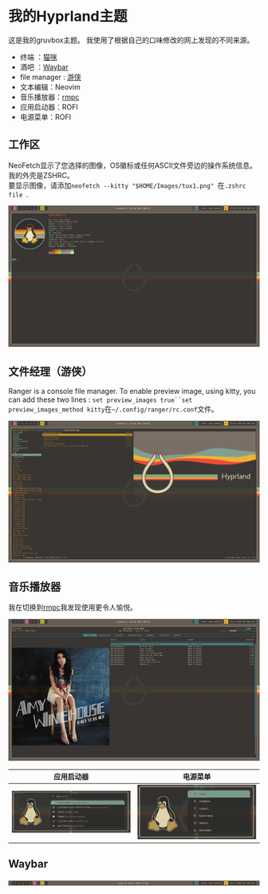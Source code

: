 # 我的Hyprland主题

这是我的gruvbox主题。
我使用了根据自己的口味修改的网上发现的不同来源。

-   终端 ：[猫咪](#workspace)
-   酒吧 ：[Waybar](#waybar)
-   file manager : [游侠](#file-manager-ranger)
-   文本编辑：Neovim
-   音乐播放器：[rmpc](#music-player)
-   应用启动器：ROFI
-   电源菜单：ROFI

## 工作区

NeoFetch显示了您选择的图像，OS徽标或任何ASCII文件旁边的操作系统信息。  
我的外壳是ZSHRC。  
要显示图像，请添加`neofetch --kitty "$HOME/Images/tux1.png" `在`.zshrc file `.

<img src="https://raw.githubusercontent.com/sesuko023/dotfiles/refs/heads/main/Images/hyprland_terminal.png" alt="Bureau">

## 文件经理（游侠）

Ranger is a console file manager.
To enable preview image, using kitty, you can add these two lines :
`set preview_images true``set preview_images_method kitty`在`~/.config/ranger/rc.conf`文件。

<img src="https://raw.githubusercontent.com/sesuko023/dotfiles/refs/heads/main/Images/ranger_preview.png" alt="ranger">

## 音乐播放器

我在切换到[rmpc](https://mierak.github.io/rmpc/)我发现使用更令人愉悦。

<img src="https://raw.githubusercontent.com/sesuko023/dotfiles/refs/heads/main/Images/rmpc_preview.png" alt="rmpc">

| 应用启动器                                                                                                                                    | 电源菜单                                                                                                                                            |
| ---------------------------------------------------------------------------------------------------------------------------------------- | ----------------------------------------------------------------------------------------------------------------------------------------------- |
| <img src="https://raw.githubusercontent.com/sesuko023/dotfiles/refs/heads/main/Images/rofi_app_preview.png" alt="rofi menu" width="500"> | <img src="https://raw.githubusercontent.com/sesuko023/dotfiles/refs/heads/main/Images/rofi_power_menu_preview.png" alt="rofi menu" width="500"> |

## Waybar

![alt text](https://github.com/sesuko023/dotfiles/blob/main/Images/waybar.jpg "Preview waybar")
